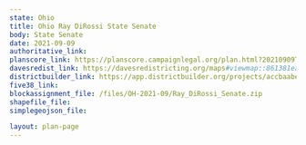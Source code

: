 ```yaml
---
state: Ohio
title: Ohio Ray DiRossi State Senate
body: State Senate
date: 2021-09-09
authoritative_link:
planscore_link: https://planscore.campaignlegal.org/plan.html?20210909T154139.506394232Z
davesredist_link: https://davesredistricting.org/maps#viewmap::861381ea-cc5a-49ae-87a2-337f503a5b34
districtbuilder_link: https://app.districtbuilder.org/projects/accbaabe-681a-4fe3-866f-dc49991307a8
five38_link:
blockassignment_file: /files/OH-2021-09/Ray_DiRossi_Senate.zip
shapefile_file:
simplegeojson_file:

layout: plan-page
---
```

